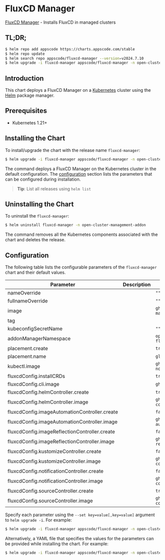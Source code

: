 # FluxCD Manager

[FluxCD Manager](https://github.com/kluster-manager/fluxcd-addon) - Installs FluxCD in managed clusters

## TL;DR;

```bash
$ helm repo add appscode https://charts.appscode.com/stable
$ helm repo update
$ helm search repo appscode/fluxcd-manager --version=v2024.7.10
$ helm upgrade -i fluxcd-manager appscode/fluxcd-manager -n open-cluster-management-addon --create-namespace --version=v2024.7.10
```

## Introduction

This chart deploys a FluxCD Manager on a [Kubernetes](http://kubernetes.io) cluster using the [Helm](https://helm.sh) package manager.

## Prerequisites

- Kubernetes 1.21+

## Installing the Chart

To install/upgrade the chart with the release name `fluxcd-manager`:

```bash
$ helm upgrade -i fluxcd-manager appscode/fluxcd-manager -n open-cluster-management-addon --create-namespace --version=v2024.7.10
```

The command deploys a FluxCD Manager on the Kubernetes cluster in the default configuration. The [configuration](#configuration) section lists the parameters that can be configured during installation.

> **Tip**: List all releases using `helm list`

## Uninstalling the Chart

To uninstall the `fluxcd-manager`:

```bash
$ helm uninstall fluxcd-manager -n open-cluster-management-addon
```

The command removes all the Kubernetes components associated with the chart and deletes the release.

## Configuration

The following table lists the configurable parameters of the `fluxcd-manager` chart and their default values.

|                   Parameter                   | Description |                         Default                         |
|-----------------------------------------------|-------------|---------------------------------------------------------|
| nameOverride                                  |             | <code>""</code>                                         |
| fullnameOverride                              |             | <code>""</code>                                         |
| image                                         |             | <code>ghcr.io/kluster-manager/fluxcd-addon</code>       |
| tag                                           |             | <code></code>                                           |
| kubeconfigSecretName                          |             | <code>""</code>                                         |
| addonManagerNamespace                         |             | <code>open-cluster-management-fluxcd</code>             |
| placement.create                              |             | <code>true</code>                                       |
| placement.name                                |             | <code>global</code>                                     |
| kubectl.image                                 |             | <code>ghcr.io/appscode/kubectl-nonroot:1.25</code>      |
| fluxcdConfig.installCRDs                      |             | <code>true</code>                                       |
| fluxcdConfig.cli.image                        |             | <code>ghcr.io/appscode/flux-cli</code>                  |
| fluxcdConfig.helmController.create            |             | <code>true</code>                                       |
| fluxcdConfig.helmController.image             |             | <code>ghcr.io/fluxcd/helm-controller</code>             |
| fluxcdConfig.imageAutomationController.create |             | <code>false</code>                                      |
| fluxcdConfig.imageAutomationController.image  |             | <code>ghcr.io/fluxcd/image-automation-controller</code> |
| fluxcdConfig.imageReflectionController.create |             | <code>false</code>                                      |
| fluxcdConfig.imageReflectionController.image  |             | <code>ghcr.io/fluxcd/image-reflector-controller</code>  |
| fluxcdConfig.kustomizeController.create       |             | <code>false</code>                                      |
| fluxcdConfig.kustomizeController.image        |             | <code>ghcr.io/fluxcd/kustomize-controller</code>        |
| fluxcdConfig.notificationController.create    |             | <code>false</code>                                      |
| fluxcdConfig.notificationController.image     |             | <code>ghcr.io/fluxcd/notification-controller</code>     |
| fluxcdConfig.sourceController.create          |             | <code>true</code>                                       |
| fluxcdConfig.sourceController.image           |             | <code>ghcr.io/fluxcd/source-controller</code>           |


Specify each parameter using the `--set key=value[,key=value]` argument to `helm upgrade -i`. For example:

```bash
$ helm upgrade -i fluxcd-manager appscode/fluxcd-manager -n open-cluster-management-addon --create-namespace --version=v2024.7.10 --set image=ghcr.io/kluster-manager/fluxcd-addon
```

Alternatively, a YAML file that specifies the values for the parameters can be provided while
installing the chart. For example:

```bash
$ helm upgrade -i fluxcd-manager appscode/fluxcd-manager -n open-cluster-management-addon --create-namespace --version=v2024.7.10 --values values.yaml
```
